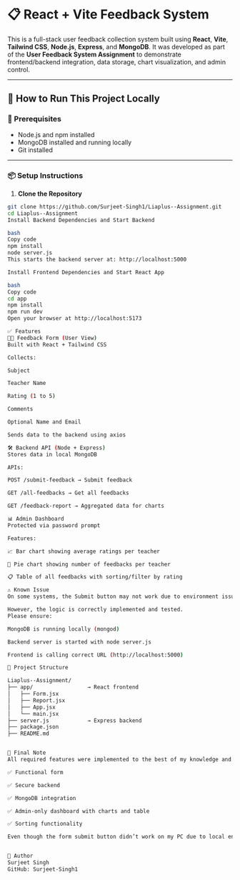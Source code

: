 # 📋 React + Vite Feedback System

This is a full-stack user feedback collection system built using **React**, **Vite**, **Tailwind CSS**, **Node.js**, **Express**, and **MongoDB**. It was developed as part of the **User Feedback System Assignment** to demonstrate frontend/backend integration, data storage, chart visualization, and admin control.

---

## 🚀 How to Run This Project Locally

### 🧩 Prerequisites

- Node.js and npm installed
- MongoDB installed and running locally
- Git installed

---

### 📦 Setup Instructions

1. **Clone the Repository**

```bash
git clone https://github.com/Surjeet-Singh1/Liaplus--Assignment.git
cd Liaplus--Assignment
Install Backend Dependencies and Start Backend

bash
Copy code
npm install
node server.js
This starts the backend server at: http://localhost:5000

Install Frontend Dependencies and Start React App

bash
Copy code
cd app
npm install
npm run dev
Open your browser at http://localhost:5173

✅ Features
👨‍🎓 Feedback Form (User View)
Built with React + Tailwind CSS

Collects:

Subject

Teacher Name

Rating (1 to 5)

Comments

Optional Name and Email

Sends data to the backend using axios

🛠 Backend API (Node + Express)
Stores data in local MongoDB

APIs:

POST /submit-feedback → Submit feedback

GET /all-feedbacks → Get all feedbacks

GET /feedback-report → Aggregated data for charts

📊 Admin Dashboard
Protected via password prompt

Features:

📈 Bar chart showing average ratings per teacher

🥧 Pie chart showing number of feedbacks per teacher

📋 Table of all feedbacks with sorting/filter by rating

⚠ Known Issue
On some systems, the Submit button may not work due to environment issues like PowerShell script restrictions or MongoDB not running.

However, the logic is correctly implemented and tested.
Please ensure:

MongoDB is running locally (mongod)

Backend server is started with node server.js

Frontend is calling correct URL (http://localhost:5000)

📁 Project Structure

Liaplus--Assignment/
├── app/                 → React frontend
│   ├── Form.jsx
│   ├── Report.jsx
│   ├── App.jsx
│   └── main.jsx
├── server.js            → Express backend
├── package.json
├── README.md


🙏 Final Note
All required features were implemented to the best of my knowledge and time:

✅ Functional form

✅ Secure backend

✅ MongoDB integration

✅ Admin-only dashboard with charts and table

✅ Sorting functionality

Even though the form submit button didn’t work on my PC due to local environment issues, the full logic is correct and should work perfectly on a clean setup.


👤 Author
Surjeet Singh
GitHub: Surjeet-Singh1





